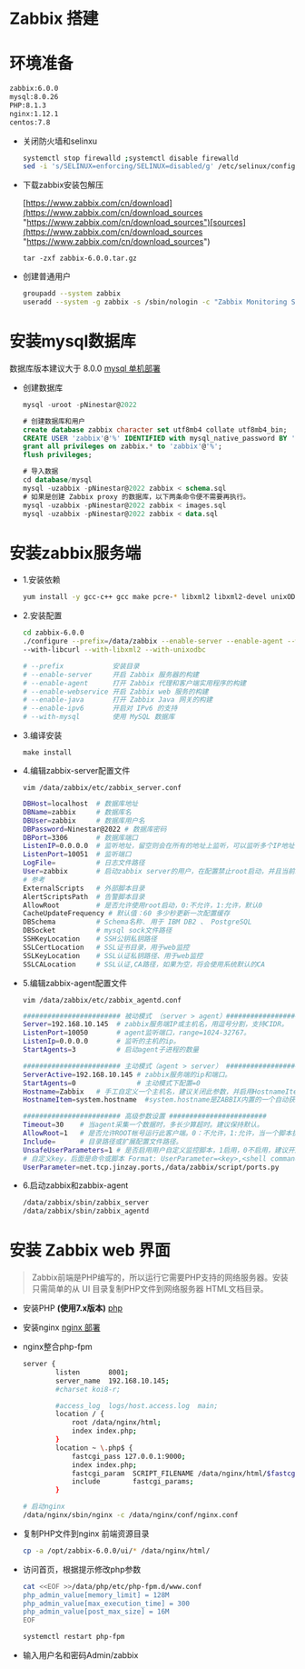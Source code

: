 # Zabbix 搭建

# 环境准备

```bash
zabbix:6.0.0
mysql:8.0.26
PHP:8.1.3
nginx:1.12.1
centos:7.8
```

- 关闭防火墙和selinxu

  ```bash
  systemctl stop firewalld ;systemctl disable firewalld
  sed -i 's/SELINUX=enforcing/SELINUX=disabled/g' /etc/selinux/config
  ```
- 下载zabbix安装包解压

  [https://www.zabbix.com/cn/download](https://www.zabbix.com/cn/download_sources "https://www.zabbix.com/cn/download_sources")​[sources](https://www.zabbix.com/cn/download_sources "https://www.zabbix.com/cn/download_sources")

  `tar -zxf zabbix-6.0.0.tar.gz`
- 创建普通用户

  ```bash
  groupadd --system zabbix
  useradd --system -g zabbix -s /sbin/nologin -c "Zabbix Monitoring System" zabbix

  ```

# 安装mysql数据库

数据库版本建议大于 8.0.0 [mysql 单机部署](../../数据库/mysql%20数据库/mysql%20单机部署.md)

- 创建数据库

  ```sql
  mysql -uroot -pNinestar@2022

  # 创建数据库和用户
  create database zabbix character set utf8mb4 collate utf8mb4_bin;
  CREATE USER 'zabbix'@'%' IDENTIFIED with mysql_native_password BY 'Ninestar@2022';
  grant all privileges on zabbix.* to 'zabbix'@'%';
  flush privileges;

  # 导入数据
  cd database/mysql
  mysql -uzabbix -pNinestar@2022 zabbix < schema.sql
  # 如果是创建 Zabbix proxy 的数据库，以下两条命令便不需要再执行。
  mysql -uzabbix -pNinestar@2022 zabbix < images.sql
  mysql -uzabbix -pNinestar@2022 zabbix < data.sql

  ```

# 安装zabbix服务端

- 1.安装依赖

  ```bash
  yum install -y gcc-c++ gcc make pcre-* libxml2 libxml2-devel unixODBC unixODBC-devel net-snmp-utils net-snmp net-snmp-devel libevent libevent-devel curl curl-devel
  ```
- 2.安装配置

  ```bash
  cd zabbix-6.0.0
  ./configure --prefix=/data/zabbix --enable-server --enable-agent --with-mysql --with-net-snmp \
  --with-libcurl --with-libxml2 --with-unixodbc

  # --prefix            安装目录
  # --enable-server     开启 Zabbix 服务器的构建
  # --enable-agent      打开 Zabbix 代理和客户端实用程序的构建
  # --enable-webservice 开启 Zabbix web 服务的构建
  # --enable-java       打开 Zabbix Java 网关的构建
  # --enable-ipv6       开启对 IPv6 的支持
  # --with-mysql        使用 MySQL 数据库

  ```
- 3.编译安装

  `make install `
- 4.编辑zabbix-server配置文件

  `vim /data/zabbix/etc/zabbix_server.conf`

  ```bash
  DBHost=localhost  # 数据库地址
  DBName=zabbix     # 数据库名 
  DBUser=zabbix     # 数据库用户名
  DBPassword=Ninestar@2022 # 数据库密码
  DBPort=3306       # 数据库端口
  ListenIP=0.0.0.0  # 监听地址，留空则会在所有的地址上监听，可以监听多个IP地址
  ListenPort=10051  # 监听端口
  LogFile=          # 日志文件路径
  User=zabbix       # 启动zabbix server的用户，在配置禁止root启动，并且当前shell用户是root得情况下有效
  # 参考
  ExternalScripts   # 外部脚本目录
  AlertScriptsPath  # 告警脚本目录
  AllowRoot         # 是否允许使用root启动，0:不允许，1:允许，默认0
  CacheUpdateFrequency # 默认值：60 多少秒更新一次配置缓存
  DBSchema          # Schema名称. 用于 IBM DB2 、 PostgreSQL
  DBSocket          # mysql sock文件路径
  SSHKeyLocation    # SSH公钥私钥路径
  SSLCertLocation   # SSL证书目录，用于web监控
  SSLKeyLocation    # SSL认证私钥路径、用于web监控
  SSLCALocation     # SSL认证,CA路径，如果为空，将会使用系统默认的CA

  ```
- 5.编辑zabbix-agent配置文件

  `vim /data/zabbix/etc/zabbix_agentd.conf`

  ```bash
  ######################## 被动模式 （server > agent）########################
  Server=192.168.10.145  # zabbix服务端IP或主机名，用逗号分割，支持CIDR。
  ListenPort=10050       # agent监听端口，range=1024-32767。
  ListenIp=0.0.0.0       # 监听的主机的ip。
  StartAgents=3          # 启动agent子进程的数量

  ######################## 主动模式（agent > server） ########################
  ServerActive=192.168.10.145 # zabbix服务端的ip和端口。
  StartAgents=0               # 主动模式下配置=0
  Hostname=Zabbix   # 手工自定义一个主机名，建议关闭此参数，并启用HostnameItem参数。
  HostnameItem=system.hostname  #system.hostname是ZABBIX内置的一个自动获取主机名的方法，建议打开此参数而关闭Hostname参数。

  ######################## 高级参数设置 ########################
  Timeout=30    # 当agent采集一个数据时，多长少算超时。建议保持默认。
  AllowRoot=1   # 是否允许ROOT帐号运行此客户端。0：不允许，1:允许，当一个脚本执行需要以ROOT身份执行的，则此开关必须打开。
  Include=      # 目录路径或扩展配置文件路径。
  UnsafeUserParameters=1 # 是否启用用户自定义监控脚本，1启用，0不启用，建议开启。
  # 自定义key，后面是命令或脚本 Format: UserParameter=<key>,<shell command>
  UserParameter=net.tcp.jinzay.ports,/data/zabbix/script/ports.py

  ```
- 6.启动zabbix和zabbix-agent

  ```bash
  /data/zabbix/sbin/zabbix_server
  /data/zabbix/sbin/zabbix_agentd

  ```

# 安装 Zabbix web 界面

> Zabbix前端是PHP编写的，所以运行它需要PHP支持的网络服务器。安装只需简单的从 UI 目录复制PHP文件到网络服务器 HTML文档目录。

- 安装PHP  **(使用7.x版本)** 
  [php](../../中间件/php.md)
- 安装nginx
  [nginx 部署](../../中间件/nginx/nginx%20部署.md)
- nginx整合php-fpm

  ```bash
  server {
          listen       8001;
          server_name  192.168.10.145;
          #charset koi8-r;

          #access_log  logs/host.access.log  main;
          location / {
              root /data/nginx/html;
              index index.php;
          }
          location ~ \.php$ {
              fastcgi_pass 127.0.0.1:9000;
              index index.php;
              fastcgi_param  SCRIPT_FILENAME /data/nginx/html/$fastcgi_script_name;
              include        fastcgi_params;
          }

  ```
  ```bash
  # 启动nginx
  /data/nginx/sbin/nginx -c /data/nginx/conf/nginx.conf
  ```
- 复制PHP文件到nginx 前端资源目录

  ```bash
  cp -a /opt/zabbix-6.0.0/ui/* /data/nginx/html/
  ```
- 访问首页，根据提示修改php参数

  ```bash
  cat <<EOF >>/data/php/etc/php-fpm.d/www.conf
  php_admin_value[memory_limit] = 128M
  php_admin_value[max_execution_time] = 300
  php_admin_value[post_max_size] = 16M
  EOF

  systemctl restart php-fpm

  ```
- 输入用户名和密码Admin/zabbix

